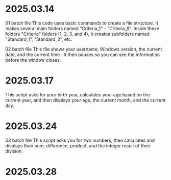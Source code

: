# 2025.03.14 

01 batch file
This code uses basic commands to create a file structure. It makes several main folders named "Criteria_1" - "Criteria_8". Inside these folders "Criteria" folders (1, 2, 3, and 4), it creates subfolders named "Standard_1", "Standard_2", etc.

02 batch file
This file shows your username, Windows version, the current date, and the current time . It then pauses so you can see the information before the window closes. 


# 2025.03.17

This script asks for your birth year, calculates your age based on the current year, and then displays your age, the current month, and the current day.

# 2025.03.24

03 batch file
This script asks you for two numbers, then calculates and displays their sum, difference, product, and the integer result of their division.

# 2025.03.28

